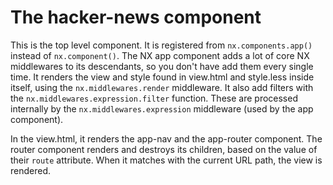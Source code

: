 # The hacker-news component

This is the top level component. It is registered from `nx.components.app()` instead
of `nx.component()`. The NX app component adds a lot of core NX
middlewares to its descendants, so you don't have add them every single time.
It renders the view and style found in view.html and style.less inside itself,
using the `nx.middlewares.render` middleware.
It also add filters with the `nx.middlewares.expression.filter` function. These are processed
internally by the `nx.middlewares.expression` middleware (used by the app component).

In the view.html, it renders the app-nav and the app-router component.
The router component renders and destroys its children, based on the value of their `route`
attribute. When it matches with the current URL path, the view is rendered.
